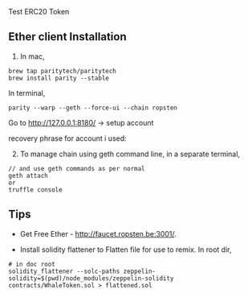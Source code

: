Test ERC20 Token

## Ether client Installation

1. In mac,

```
brew tap paritytech/paritytech
brew install parity --stable
```

In terminal,

```
parity --warp --geth --force-ui --chain ropsten
```

Go to http://127.0.0.1:8180/ -> setup account

recovery phrase for account i used:

2. To manage chain using geth command line, in a separate terminal,

```
// and use geth commands as per normal
geth attach 
or
truffle console
```

## Tips

* Get Free Ether - http://faucet.ropsten.be:3001/.

* Install solidity flattener to Flatten file for use to remix. In root dir,

```
# in doc root
solidity_flattener --solc-paths zeppelin-solidity=$(pwd)/node_modules/zeppelin-solidity contracts/WhaleToken.sol > flattened.sol
```
